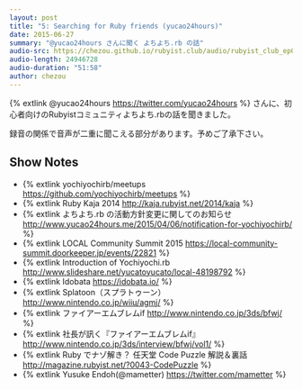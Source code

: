 ```yaml
---
layout: post
title: "5: Searching for Ruby friends (yucao24hours)"
date: 2015-06-27
summary: "@yucao24hours さんに聞く よちよち.rb の話"
audio-src: https://chezou.github.io/rubyist.club/audio/rubyist_club_ep05.mp3
audio-length: 24946728
audio-duration: "51:58"
author: chezou
---
```


{% extlink @yucao24hours https://twitter.com/yucao24hours %} さんに、初心者向けのRubyistコミュニティよちよち.rbの話を聞きました。

録音の関係で音声が二重に聞こえる部分があります。予めご了承下さい。

## Show Notes

- {% extlink yochiyochirb/meetups https://github.com/yochiyochirb/meetups %}
- {% extlink Ruby Kaja 2014 http://kaja.rubyist.net/2014/kaja %}
- {% extlink よちよち.rb の活動方針変更に関してのお知らせ http://www.yucao24hours.me/2015/04/06/notification-for-yochiyochirb/ %}
- {% extlink LOCAL Community Summit 2015 https://local-community-summit.doorkeeper.jp/events/22821 %}
- {% extlink Introduction of Yochiyochi.rb http://www.slideshare.net/yucatoyucato/local-48198792 %}
- {% extlink Idobata https://idobata.io/ %}
- {% extlink Splatoon（スプラトゥーン） http://www.nintendo.co.jp/wiiu/agmj/ %}
- {% extlink ファイアーエムブレムif http://www.nintendo.co.jp/3ds/bfwj/ %}
- {% extlink 社長が訊く『ファイアーエムブレムif』 http://www.nintendo.co.jp/3ds/interview/bfwj/vol1/ %}
- {% extlink Ruby でナゾ解き？ 任天堂 Code Puzzle 解説＆裏話 http://magazine.rubyist.net/?0043-CodePuzzle %}
- {% extlink Yusuke Endoh(@mametter) https://twitter.com/mametter %}
